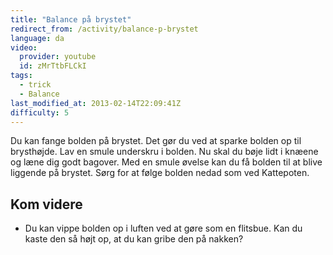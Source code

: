 ```yaml
---
title: "Balance på brystet"
redirect_from: /activity/balance-p-brystet
language: da
video:
  provider: youtube
  id: zMrTtbFLCkI
tags:
  - trick
  - Balance
last_modified_at: 2013-02-14T22:09:41Z
difficulty: 5
---
```


Du kan fange bolden på brystet. Det gør du ved at sparke bolden op til brysthøjde. Lav en smule underskru i bolden. Nu skal du bøje lidt i knæene og læne dig godt bagover. Med en smule øvelse kan du få bolden til at blive liggende på brystet. Sørg for at følge bolden nedad som ved Kattepoten.

## Kom videre

- Du kan vippe bolden op i luften ved at gøre som en flitsbue. Kan du kaste den så højt op, at du kan gribe den på nakken?
